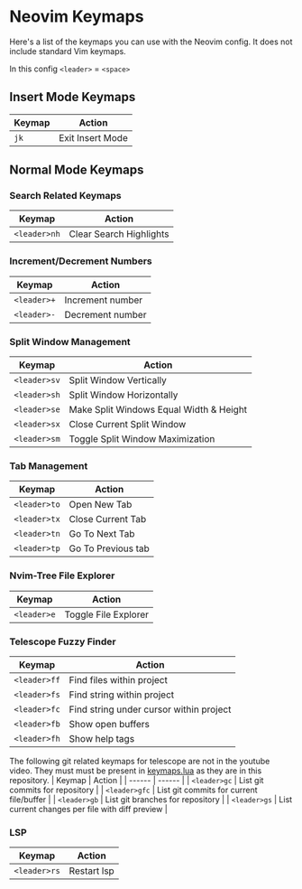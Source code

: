 # Neovim Keymaps

Here's a list of the keymaps you can use with the Neovim config. It does not include standard Vim keymaps.

In this config `<leader>` = `<space>`

## Insert Mode Keymaps

| Keymap | Action           |
| ------ | ---------------- |
| `jk`   | Exit Insert Mode |

## Normal Mode Keymaps

### Search Related Keymaps

| Keymap       | Action                  |
| ------------ | ----------------------- |
| `<leader>nh` | Clear Search Highlights |

### Increment/Decrement Numbers

| Keymap      | Action           |
| ----------- | ---------------- |
| `<leader>+` | Increment number |
| `<leader>-` | Decrement number |

### Split Window Management

| Keymap       | Action                                  |
| ------------ | --------------------------------------- |
| `<leader>sv` | Split Window Vertically                 |
| `<leader>sh` | Split Window Horizontally               |
| `<leader>se` | Make Split Windows Equal Width & Height |
| `<leader>sx` | Close Current Split Window              |
| `<leader>sm` | Toggle Split Window Maximization        |

### Tab Management

| Keymap       | Action             |
| ------------ | ------------------ |
| `<leader>to` | Open New Tab       |
| `<leader>tx` | Close Current Tab  |
| `<leader>tn` | Go To Next Tab     |
| `<leader>tp` | Go To Previous tab |

### Nvim-Tree File Explorer

| Keymap      | Action               |
| ----------- | -------------------- |
| `<leader>e` | Toggle File Explorer |

### Telescope Fuzzy Finder

| Keymap       | Action                                  |
| ------------ | --------------------------------------- |
| `<leader>ff` | Find files within project               |
| `<leader>fs` | Find string within project              |
| `<leader>fc` | Find string under cursor within project |
| `<leader>fb` | Show open buffers                       |
| `<leader>fh` | Show help tags                          |

The following git related keymaps for telescope are not in the youtube video. They must must be present in [keymaps.lua](.config/nvim/lua/josean/core/keymaps.lua) as they are in this repository.
| Keymap | Action |
| ------ | ------ |
| `<leader>gc` | List git commits for repository |
| `<leader>gfc` | List git commits for current file/buffer |
| `<leader>gb` | List git branches for repository |
| `<leader>gs` | List current changes per file with diff preview |

### LSP

| Keymap       | Action      |
| ------------ | ----------- |
| `<leader>rs` | Restart lsp |
